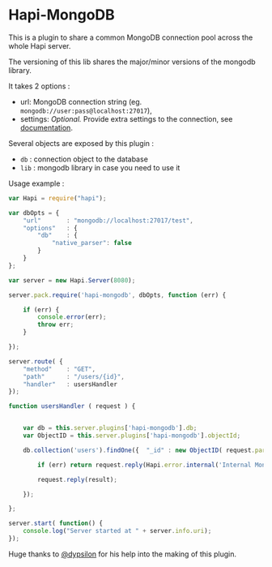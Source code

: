 # Hapi-MongoDB

This is a plugin to share a common MongoDB connection pool across the whole Hapi server.

The versioning of this lib shares the major/minor versions of the mongodb library.

It takes 2 options :

- url: MongoDB connection string (eg. `mongodb://user:pass@localhost:27017`),
- settings: *Optional.* Provide extra settings to the connection, see [documentation](http://mongodb.github.io/node-mongodb-native/driver-articles/mongoclient.html#mongoclient-connect-options).

Several objects are exposed by this plugin :

- `db` : connection object to the database
- `lib` : mongodb library in case you need to use it

Usage example :
```js
var Hapi = require("hapi");

var dbOpts = {
	"url"		: "mongodb://localhost:27017/test",
	"options"	: {
		"db"	: {
	    	"native_parser": false
	    }
	}
};

var server = new Hapi.Server(8080);

server.pack.require('hapi-mongodb', dbOpts, function (err) {

    if (err) {
        console.error(err);
        throw err;
    }

});

server.route( {
	"method"	: "GET",
	"path"		: "/users/{id}",
	"handler"	: usersHandler
});

function usersHandler ( request ) {


	var db = this.server.plugins['hapi-mongodb'].db;
	var ObjectID = this.server.plugins['hapi-mongodb'].objectId;

	db.collection('users').findOne({  "_id" : new ObjectID( request.params.id) }, function(err, result) {

		if (err) return request.reply(Hapi.error.internal('Internal MongoDB error', err));

		request.reply(result);

	});

};

server.start( function() {
	console.log("Server started at " + server.info.uri);
});
```

Huge thanks to [@dypsilon](https://github.com/dypsilon) for his help into the making of this plugin.
